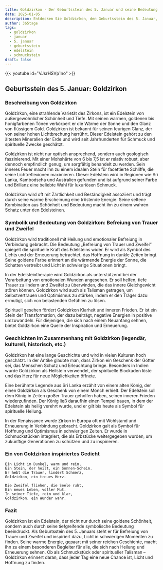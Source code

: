 ```yaml
---
title: Goldzirkon - Der Geburtsstein des 5. Januar und seine Bedeutung
date: 2025-01-05
description: Entdecken Sie Goldzirkon, den Geburtsstein des 5. Januar, der Befreiung von Trauer und Zweifel symbolisiert. Seine Symbolik und Geschichte werden Sie inspirieren.
author: 365tage
tags:
  - goldzirkon
  - januar
  - 5. januar
  - geburtsstein
  - edelstein
  - schmuckstein
draft: false
---
```


{{< youtube id="VJsrHSVp1no" >}}

## Geburtsstein des 5. Januar: Goldzirkon

### Beschreibung von Goldzirkon

Goldzirkon, eine strahlende Varietät des Zirkons, ist ein Edelstein von außergewöhnlicher Schönheit und Tiefe. Mit seinen warmen, goldenen bis honigfarbenen Tönen verkörpert er die Wärme der Sonne und den Glanz von flüssigem Gold. Goldzirkon ist bekannt für seinen feurigen Glanz, der von seiner hohen Lichtbrechung herrührt. Dieser Edelstein gehört zu den ältesten Mineralien der Erde und wird seit Jahrhunderten für Schmuck und spirituelle Zwecke geschätzt.

Goldzirkon ist nicht nur optisch ansprechend, sondern auch geologisch faszinierend. Mit einer Mohshärte von 6 bis 7,5 ist er relativ robust, aber dennoch empfindlich genug, um sorgfältig behandelt zu werden. Sein inneres Feuer macht ihn zu einem idealen Stein für facettierte Schliffe, die seine Lichtreflexionen maximieren. Dieser Edelstein wird in Regionen wie Sri Lanka, Kambodscha und Australien gefunden und ist aufgrund seiner Farbe und Brillanz eine beliebte Wahl für luxuriösen Schmuck.

Goldzirkon wird oft mit Zärtlichkeit und Beständigkeit assoziiert und trägt durch seine warme Erscheinung eine tröstende Energie. Seine seltene Kombination aus Schönheit und Bedeutung macht ihn zu einem wahren Schatz unter den Edelsteinen.

### Symbolik und Bedeutung von Goldzirkon: Befreiung von Trauer und Zweifel

Goldzirkon wird traditionell mit Heilung und emotionaler Befreiung in Verbindung gebracht. Die Bedeutung „Befreiung von Trauer und Zweifel“ spiegelt die spirituelle Kraft des Edelsteins wider. Er wird als Symbol des Lichts und der Erneuerung betrachtet, das Hoffnung in dunkle Zeiten bringt. Seine goldene Farbe erinnert an die wärmende Energie der Sonne, die Schatten vertreibt und Licht in schwierige Situationen bringt.

In der Edelsteintherapie wird Goldzirkon als unterstützend bei der Verarbeitung von emotionalen Wunden angesehen. Er soll helfen, tiefe Trauer zu lindern und Zweifel zu überwinden, die das innere Gleichgewicht stören können. Goldzirkon wird auch als Talisman getragen, um Selbstvertrauen und Optimismus zu stärken, indem er den Träger dazu ermutigt, sich von belastenden Gefühlen zu lösen.

Spirituell gesehen fördert Goldzirkon Klarheit und inneren Frieden. Er ist ein Stein der Transformation, der dazu beiträgt, negative Energien in positive umzuwandeln. Für diejenigen, die sich nach einem Neuanfang sehnen, bietet Goldzirkon eine Quelle der Inspiration und Erneuerung.

### Geschichten im Zusammenhang mit Goldzirkon (legendär, kulturell, historisch, etc.)

Goldzirkon hat eine lange Geschichte und wird in vielen Kulturen hoch geschätzt. In der Antike glaubte man, dass Zirkon ein Geschenk der Götter sei, das Menschen Schutz und Erleuchtung bringe. Besonders in Indien wurde Goldzirkon als Heilstein verwendet, der spirituelle Blockaden löste und das Herz für neue Möglichkeiten öffnete.

Eine berühmte Legende aus Sri Lanka erzählt von einem alten König, der einen Goldzirkon als Geschenk von einem Mönch erhielt. Der Edelstein soll dem König in Zeiten großer Trauer geholfen haben, seinen inneren Frieden wiederzufinden. Der König ließ daraufhin einen Tempel bauen, in dem der Edelstein als heilig verehrt wurde, und er gilt bis heute als Symbol für spirituelle Heilung.

In der Renaissance wurde Zirkon in Europa oft mit Wohlstand und Erneuerung in Verbindung gebracht. Goldzirkon galt als Symbol für Hoffnung und Optimismus in schwierigen Zeiten. Er wurde in Schmuckstücken integriert, die als Erbstücke weitergegeben wurden, um zukünftige Generationen zu schützen und zu inspirieren.

### Ein von Goldzirkon inspiriertes Gedicht

```
Ein Licht im Dunkel, warm und rein,  
Ein Stein, der heilt, ein Sonnen-Schein.  
Er hebt die Trauer, lindert Schmerz,  
Goldzirkon, ein treues Herz.  

Die Zweifel fliehen, die Seele ruht,  
Ein neues Leben, voller Mut.  
In seiner Tiefe, rein und klar,  
Goldzirkon, ein Wunder wahr.  
```

### Fazit

Goldzirkon ist ein Edelstein, der nicht nur durch seine goldene Schönheit, sondern auch durch seine tiefgreifende symbolische Bedeutung beeindruckt. Als Geburtsstein des 5. Januars steht er für Befreiung von Trauer und Zweifel und inspiriert dazu, Licht in schwierigen Momenten zu finden. Seine warme Energie, gepaart mit seiner reichen Geschichte, macht ihn zu einem besonderen Begleiter für alle, die sich nach Heilung und Erneuerung sehnen. Ob als Schmuckstück oder spiritueller Talisman – Goldzirkon erinnert daran, dass jeder Tag eine neue Chance ist, Licht und Hoffnung zu finden.